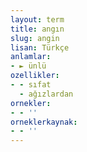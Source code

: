 ```yaml
---
layout: term
title: angın
slug: angin
lisan: Türkçe
anlamlar:
- ► ünlü
ozellikler:
- - sıfat
  - ağızlardan
ornekler:
- - ''
orneklerkaynak:
- - ''
---
```

